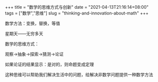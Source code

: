 +++
title = "数学的思维方式与创新"
date = "2021-04-13T21:16:14+08:00"
tags = ["数学","思维"]
slug = "thinking-and-innovation-about-math"
+++

数学方法：变换，替换，等值

星期天——无穷多天

数学的思维方式：

观察→抽象→探索→猜测→论证

如果论证的结果显示：是对的，则命题变成定理

这种思维可以帮助我们解决生活中的问题，给解决非数学问题提供一种数学方法
